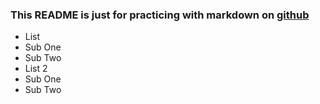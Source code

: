 ### This README is just for practicing with markdown on [github](http://github.com)

* List
 * Sub One
 * Sub Two
* List 2
 * Sub One
 * Sub Two
